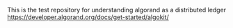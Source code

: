 This is the test repository for understanding algorand as a distributed ledger
https://developer.algorand.org/docs/get-started/algokit/
